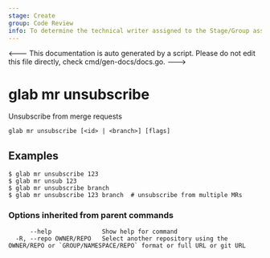 ```yaml
---
stage: Create
group: Code Review
info: To determine the technical writer assigned to the Stage/Group associated with this page, see https://about.gitlab.com/handbook/product/ux/technical-writing/#assignments
---
```


<---
This documentation is auto generated by a script.
Please do not edit this file directly, check cmd/gen-docs/docs.go.
--->

# glab mr unsubscribe

Unsubscribe from merge requests

```plaintext
glab mr unsubscribe [<id> | <branch>] [flags]
```

## Examples

```plaintext
$ glab mr unsubscribe 123
$ glab mr unsub 123
$ glab mr unsubscribe branch
$ glab mr unsubscribe 123 branch  # unsubscribe from multiple MRs

```

### Options inherited from parent commands

```plaintext
      --help              Show help for command
  -R, --repo OWNER/REPO   Select another repository using the OWNER/REPO or `GROUP/NAMESPACE/REPO` format or full URL or git URL
```

